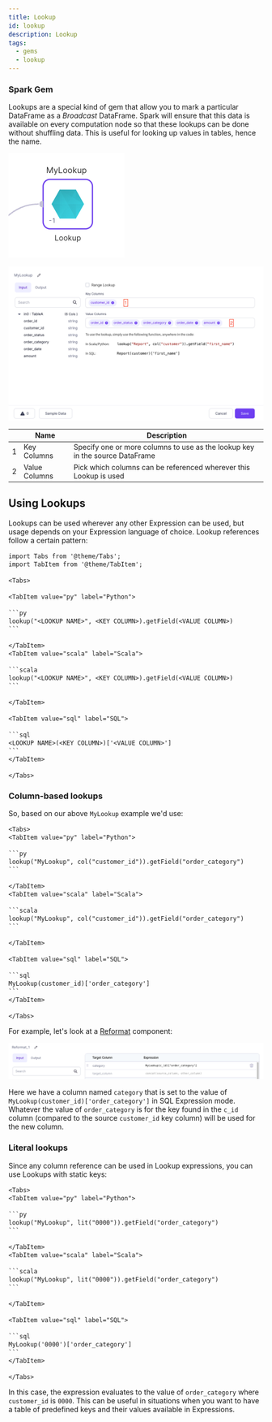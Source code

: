 ```yaml
---
title: Lookup
id: lookup
description: Lookup
tags:
  - gems
  - lookup
---
```


<h3><span class="badge">Spark Gem</span></h3>

Lookups are a special kind of gem that allow you to mark a particular DataFrame as a _Broadcast_ DataFrame. Spark will ensure that this data is available on every computation node so that these lookups can be done without shuffling data. This is useful for looking up values in tables, hence the name.

![Lookup gem](../../img/lookup.png)

![Lookup UI](../../img/lookup_ui.png)

|     | Name          | Description                                                                  |
| :-: | ------------- | ---------------------------------------------------------------------------- |
|  1  | Key Columns   | Specify one or more columns to use as the lookup key in the source DataFrame |
|  2  | Value Columns | Pick which columns can be referenced wherever this Lookup is used            |

## Using Lookups

Lookups can be used wherever any other Expression can be used, but usage depends on your Expression language of choice. Lookup references follow a certain pattern:

````mdx-code-block
import Tabs from '@theme/Tabs';
import TabItem from '@theme/TabItem';

<Tabs>

<TabItem value="py" label="Python">

```py
lookup("<LOOKUP NAME>", <KEY COLUMN>).getField(<VALUE COLUMN>)
```

</TabItem>
<TabItem value="scala" label="Scala">

```scala
lookup("<LOOKUP NAME>", <KEY COLUMN>).getField(<VALUE COLUMN>)
```

</TabItem>

<TabItem value="sql" label="SQL">

```sql
<LOOKUP NAME>(<KEY COLUMN>)['<VALUE COLUMN>']
```
</TabItem>

</Tabs>
````

### Column-based lookups

So, based on our above `MyLookup` example we'd use:

````mdx-code-block
<Tabs>
<TabItem value="py" label="Python">

```py
lookup("MyLookup", col("customer_id")).getField("order_category")
```

</TabItem>
<TabItem value="scala" label="Scala">

```scala
lookup("MyLookup", col("customer_id")).getField("order_category")
```

</TabItem>

<TabItem value="sql" label="SQL">

```sql
MyLookup(customer_id)['order_category']
```
</TabItem>

</Tabs>
````

For example, let's look at a [Reformat](../../transform/reformat.md) component:

![Reformat example](../../img/lookup_use.png)

Here we have a column named `category` that is set to the value of `MyLookup(customer_id)['order_category']` in SQL Expression mode. Whatever the value of `order_category` is for the key found in the `c_id` column (compared to the source `customer_id` key column) will be used for the new column.

### Literal lookups

Since any column reference can be used in Lookup expressions, you can use Lookups with static keys:

````mdx-code-block
<Tabs>
<TabItem value="py" label="Python">

```py
lookup("MyLookup", lit("0000")).getField("order_category")
```

</TabItem>
<TabItem value="scala" label="Scala">

```scala
lookup("MyLookup", lit("0000")).getField("order_category")
```

</TabItem>

<TabItem value="sql" label="SQL">

```sql
MyLookup('0000')['order_category']
```
</TabItem>

</Tabs>
````

In this case, the expression evaluates to the value of `order_category` where `customer_id` is `0000`. This can be useful in situations when you want to have a table of predefined keys and their values available in Expressions.
